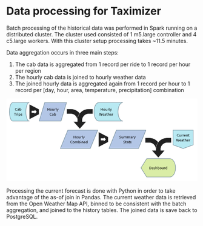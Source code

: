 # Data processing for Taximizer

Batch processing of the historical data was performed in Spark running on a distributed cluster. The cluster used consisted of 1 m5.large controller and 4 c5.large workers. With this cluster setup processing takes ~11.5 minutes. 

Data aggregation occurs in three main steps: 
1. The cab data is aggregated from 1 record per ride to 1 record per hour per region
1. The hourly cab data is joined to hourly weather data
1. The joined hourly data is aggregated again from 1 record per hour to 1 record per [day, hour, area, temperature, precipitation] combination

![image](DataFlow.PNG)

Processing the current forecast is done with Python in order to take advantage of the as-of join in Pandas. The current weather data is retrieved from the Open Weather Map API, binned to be consistent with the batch aggregation, and joined to the history tables. The joined data is save back to PostgreSQL.
